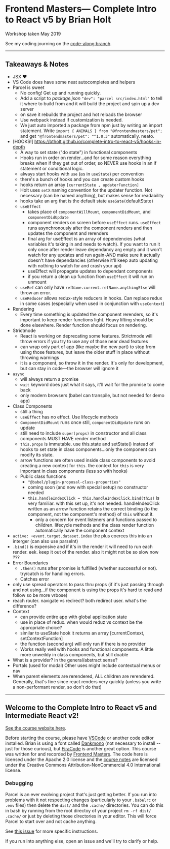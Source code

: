 # Frontend Masters— Complete Intro to React v5 by Brian Holt

Workshop taken May 2019

See my coding journing on the [code-along branch](https://github.com/qjac/complete-intro-to-react-v5/tree/code-along).

---

## Takeaways & Notes

- JSX ❤️
- VS Code does have some neat autocompletes and helpers
- Parcel is sweet
  - No config! Get up and running quickly.
  - Add a script to _package.json_ `"dev": "parcel src/index.html"` to tell it where to build from and it will build the project and spin up a dev server
  - on save it rebuilds the project and hot reloads the browser
  - Use webpack instead if customization is needed.
  - We just auto imported a package from npm just by writing an import statement. Write `import { ANIMALS } from "@frontendmasters/pet";` and get `"@frontendmasters/pet": "^1.0.3"` automatically. neato.
- [HOOKS!] <https://btholt.github.io/complete-intro-to-react-v5/hooks-in-depth>
  - A way to set state ("do state") in functional components
  - Hooks run in order on render...and for some reason everything breaks when if they get out of order, so NEVER use hooks in an if statement or conditional logic.
  - always start hooks with `use` (as in `useState`) per convention
  - there's a bunch of hooks and you can create custom hooks
  - hooks return an array `[currentState , updaterFunction]`
  - Holt uses `setX` naming convention for the updater function. Not necessary (can be named anything), but makes sense for readability
  - hooks take an arg that is the default state `useSate(`defaultState`)`
  - `useEffect`
    - takes place of `componentWillMount`, `componentDidMount`, and `componentDidUpdate`
    - component renders on screen before `useEffect` runs. `useEffect` runs asynchronously after the component renders and then updates the component and rerenders
    - final arg for useEffect is an array of dependencies (what variables it's taking in and needs to watch). If you want to run it only once after render leave dependancy arg empty and it won't watch for any updates and run again-AND make sure it actually doesn't have dependancies (otherwise it'll keep auto updating with nothing to watch for and crash your api)
    - useEffect will propagate updates to dependant components
    - if you return a clean up function from `useEffect` it will run on unmount
  - `useRef` can only have `refName.current`. `refName.anythingElse` will throw an error.
  - `useReducer` allows redux-style reducers in hooks. Can replace redux in some cases (especially when used in conjunction with `useContext`)
- Rendering
  - Every time something is updated the component rerenders, so it's important to keep render functions light. Heavy lifting should be done elsewhere. Render function should focus on rendering.
- Strictmode
  - React is working on deprecating some features. Strictmode will throw errors if you try to use any of those near dead features
  - can wrap only part of app (like maybe the new part) to stop from using those features, but leave the older stuff in place without throwing warnings
  - it is a component, so throw it in the render. It's only for development, but can stay in code—the browser will ignore it
- `async`
  - will always return a promise
  - `wait` keyword does just what it says, it'll wait for the promise to come back
  - only modern browsers (babel can transpile, but not needed for demo app)
- Class Components
  - still a thing
  - `useEffect` has no effect. Use lifecycle methods
  - c`omponentDidMount` runs once still, `componentDidUpdate` runs on update
  - still need to include `super(props)` in constructor and all class components MUST HAVE render method
  - `this.props` is immutable. use this.state and setState() instead of hooks to set state in class components...only the component can modify its state.
  - arrow functions are often used inside class components to avoid creating a new context for `this`. the context for `this` is very important in class components (less so with hooks)
  - Public class functions
    - `"@babel/plugin-proposal-class-properties"`
    - coming soon (and now with special setup) no constructor needed
    - `this.handleIndexClick = this.handleIndexClick.bind(this)` is very familiar. with this set up, it's not needed. handleIndexClick written as an arrow function retains the correct binding (to the component, not the component's method) of `this` without it.
      - only a concern for event listeners and functions passed to children. lifecycle methods and the class render function automatically have the component context
- `active: +event.target.dataset.index` the plus coerces this into an interger (can also use parseInt)
- `.bind()` is expensive and if it's in the render it will need to run each render. eek. keep it out of the render. also it might not be so slow now ???
- Error Boundaries
  - `.then()` runs after promise is fulfilled (whether successful or not). try/catch is for handling errors.
  - Catches error
- only use spread operators to pass thru props (if it's just passing through and not using...if the component is using the props it's hard to read and follow so be more vrbose)
- reach router. navigate vs redirect? both redirect user. what's the difference?
- Context
  - can provide entire app with global application state
  - use in place of redux. when would reduz vs context be the appropriate choice?
  - similar to useState hook it returns an array [currentContext, setContextFunction]
  - the function (second arg) will only run if there is no provider
  - Works really well with hooks and functional components. A little more unweildy in class components, but still doable
- What is a provider? in the general/abstract sense?
- Portals (used for modal) Other uses might include contextual menus or nav
- When parent elements are rerendered, ALL children are rerendered. Generally, that's fine since react renders very quickly (unless you write a non-performant render, so don't do that)

---

## Welcome to the Complete Intro to React v5 and Intermediate React v2!

[See the course website here][v5].

Before starting the course, please have [VSCode][vscode] or another code editor installed. Brian is using a font called [Dankmono][dankmono] (not necessary to install -- just for those curious), but [FiraCode][firacode] is another great option. This course was written for and recorded by [Frontend Masters][fem]. The code here is licensed under the Apache 2.0 license and the [course notes][v5] are licensed under the Creative Commons Attribution-NonCommercial 4.0 International license.

<!-- as the [Complete Intro to React v5][course] and [Intermediate React][course-intermediate] courses.  -->

### Debugging

Parcel is an ever evolving project that's just getting better. If you run into problems with it not respecting changes (particularly to your `.babelrc` or `.env` files) then delete the `dist/` and the `.cache/` directories. You can do this in bash by running from the root directoy of your project `rm -rf dist/ .cache/` or just by deleting those directories in your editor. This will force Parcel to start over and not cache anything.

See [this issue](https://github.com/btholt/complete-intro-to-react-v4/issues/3#issuecomment-425124265) for more specific instructions.

If you run into anything else, open an issue and we'll try to clarify or help.

[v5]: https://bit.ly/react-v5
[vscode]: https://code.visualstudio.com/
[dankmono]: https://dank.sh/
[firacode]: https://github.com/tonsky/FiraCode
[fem]: https://frontendmasters.com/

<!-- [course]: https://frontendmasters.com/courses/complete-react-v5/ -->
<!-- [course-intermediate]: https://frontendmasters.com/courses/intermediate-react-v2/ -->
